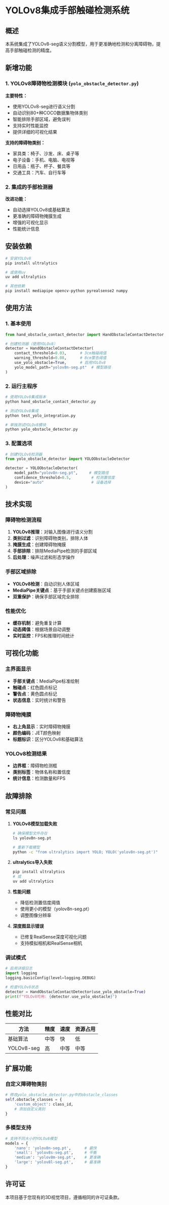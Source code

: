 # YOLOv8集成手部触碰检测系统

## 概述

本系统集成了YOLOv8-seg语义分割模型，用于更准确地检测和分离障碍物，提高手部触碰检测的精度。

## 新增功能

### 1. YOLOv8障碍物检测模块 (`yolo_obstacle_detector.py`)

**主要特性：**
- 使用YOLOv8-seg进行语义分割
- 自动识别80+种COCO数据集物体类别
- 智能排除手部区域，避免误判
- 支持实时性能监控
- 提供详细的可视化结果

**支持的障碍物类别：**
- 家具类：椅子、沙发、床、桌子等
- 电子设备：手机、电脑、电视等
- 日用品：瓶子、杯子、餐具等
- 交通工具：汽车、自行车等

### 2. 集成的手部检测器

**改进功能：**
- 自动选择YOLOv8或基础算法
- 更准确的障碍物掩膜生成
- 增强的可视化显示
- 性能统计信息

## 安装依赖

```bash
# 安装YOLOv8
pip install ultralytics

# 或使用uv
uv add ultralytics

# 其他依赖
pip install mediapipe opencv-python pyrealsense2 numpy
```

## 使用方法

### 1. 基本使用

```python
from hand_obstacle_contact_detector import HandObstacleContactDetector

# 创建检测器（使用YOLOv8）
detector = HandObstacleContactDetector(
    contact_threshold=0.03,      # 3cm触碰阈值
    warning_threshold=0.08,      # 8cm警告阈值
    use_yolo_obstacle=True,      # 启用YOLOv8
    yolo_model_path="yolov8n-seg.pt"  # 模型路径
)
```

### 2. 运行主程序

```bash
# 使用YOLOv8集成版本
python hand_obstacle_contact_detector.py

# 测试YOLOv8集成
python test_yolo_integration.py

# 单独测试YOLOv8模块
python yolo_obstacle_detector.py
```

### 3. 配置选项

```python
# 创建YOLOv8检测器
from yolo_obstacle_detector import YOLOObstacleDetector

detector = YOLOObstacleDetector(
    model_path="yolov8n-seg.pt",     # 模型路径
    confidence_threshold=0.5,         # 检测置信度
    device="auto"                     # 设备选择
)
```

## 技术实现

### 障碍物检测流程

1. **YOLOv8推理**：对输入图像进行语义分割
2. **类别过滤**：识别障碍物类别，排除人体
3. **掩膜生成**：创建障碍物掩膜
4. **手部排除**：排除MediaPipe检测的手部区域
5. **后处理**：噪声过滤和形态学操作

### 手部区域排除

- **YOLOv8检测**：自动识别人体区域
- **MediaPipe关键点**：基于手部关键点创建膨胀区域
- **双重保护**：确保手部区域完全排除

### 性能优化

- **缓存机制**：避免重复计算
- **动态阈值**：根据场景自动调整
- **实时监控**：FPS和推理时间统计

## 可视化功能

### 主界面显示

- **手部关键点**：MediaPipe标准绘制
- **触碰点**：红色圆点标记
- **警告点**：黄色圆点标记
- **状态信息**：实时统计和警告

### 障碍物掩膜

- **右上角显示**：实时障碍物掩膜
- **颜色编码**：JET颜色映射
- **标题标识**：区分YOLOv8和基础算法

### YOLOv8检测结果

- **边界框**：障碍物检测框
- **类别标签**：物体名称和置信度
- **统计信息**：检测数量和FPS

## 故障排除

### 常见问题

1. **YOLOv8模型加载失败**
   ```bash
   # 确保模型文件存在
   ls yolov8n-seg.pt
   
   # 重新下载模型
   python -c "from ultralytics import YOLO; YOLO('yolov8n-seg.pt')"
   ```

2. **ultralytics导入失败**
   ```bash
   pip install ultralytics
   # 或
   uv add ultralytics
   ```

3. **性能问题**
   - 降低检测置信度阈值
   - 使用更小的模型（yolov8n-seg.pt）
   - 调整图像分辨率

4. **深度图显示错误**
   - 已修复RealSense深度可视化问题
   - 支持模拟相机和RealSense相机

### 调试模式

```python
# 启用详细日志
import logging
logging.basicConfig(level=logging.DEBUG)

# 检查YOLOv8状态
detector = HandObstacleContactDetector(use_yolo_obstacle=True)
print(f"YOLOv8可用: {detector.use_yolo_obstacle}")
```

## 性能对比

| 方法 | 精度 | 速度 | 资源占用 |
|------|------|------|----------|
| 基础算法 | 中等 | 快 | 低 |
| YOLOv8-seg | 高 | 中等 | 中等 |

## 扩展功能

### 自定义障碍物类别

```python
# 修改yolo_obstacle_detector.py中的obstacle_classes
self.obstacle_classes = {
    'custom_object': class_id,
    # 添加自定义类别
}
```

### 多模型支持

```python
# 支持不同大小的YOLOv8模型
models = {
    'nano': 'yolov8n-seg.pt',      # 最快
    'small': 'yolov8s-seg.pt',     # 平衡
    'medium': 'yolov8m-seg.pt',    # 更准确
    'large': 'yolov8l-seg.pt',     # 最准确
}
```

## 许可证

本项目基于您现有的3D视觉项目，遵循相同的许可证条款。
